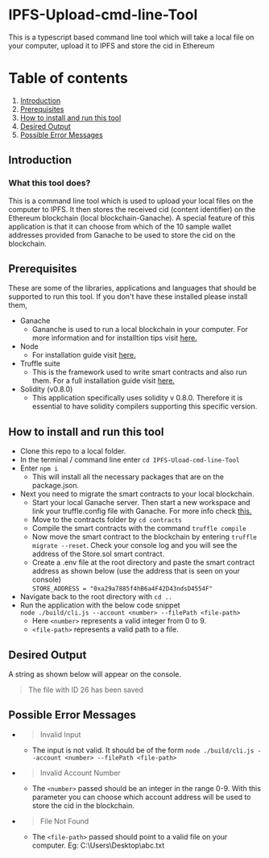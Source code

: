# IPFS-Upload-cmd-line-Tool
This is a typescript based command line tool which will take a local file on your computer, upload it to IPFS and store the cid in Ethereum
# Table of contents
1. [Introduction](#introduction)
2. [Prerequisites](#prerequisites)
3. [How to install and run this tool](#how-to)
4. [Desired Output](#output)
5. [ Possible Error Messages ](#errors)

## Introduction <a name="introduction"></a>

### What this tool does?

This is a command line tool which is used to upload your local files on the computer to IPFS. It then stores the received cid (content identifier) on the Ethereum blockchain (local blockchain-Ganache). A special feature of this application is that it can choose from which of the 10 sample wallet addresses provided from Ganache to be used to store the cid on the blockchain.

## Prerequisites <a name="prerequisites"></a>
These are some of the libraries, applications and languages that should be supported to run this tool. If you don't have these installed please install them,
- Ganache
  - Gananche is used to run a local blockchain in your computer. For more information and for installtion tips visit [here.](https://trufflesuite.com/ganache/)
- Node
  - For installation guide visit [here.](https://nodejs.org/en/)
- Truffle suite
  - This is the framework used to write smart contracts and also run them. For a full installation guide visit [here.](https://trufflesuite.com/) 
- Solidity (v0.8.0)
  - This application specifically uses solidity v 0.8.0. Therefore it is essential to have solidity compilers supporting this specific version.

## How to install and run this tool <a name="how-to"></a>

- Clone this repo to a local folder.
- In the terminal / command line enter `cd IPFS-Uload-cmd-line-Tool`
- Enter  `npm i`
    - This will install all the necessary packages that are on the package.json.
- Next you need to migrate the smart contracts to your local blockchain.
    - Start your local Ganache server. Then start a new workspace and link your truffle.config file with Ganache. For more info check [this.](https://trufflesuite.com/docs/ganache/truffle-projects/linking-a-truffle-project.html#:~:text=To%20link%20a%20project%2C%20enter,click%20the%20button%20ADD%20PROJECT%20.)
    - Move to the contracts folder by `cd contracts`
    - Compile the smart contracts with the command `truffle compile`
    - Now move the smart contract to the blockchain by entering `truffle migrate --reset`. Check your console log and you will see the address of the Store.sol smart contract.
    - Create a .env file at the root directory and paste the smart contract address as shown below (use the address that is seen on your console) <br />
       `STORE_ADDRESS = "0xa29a7885f4hB6a4F42D43ndsD4554F"`
- Navigate back to the root directory with `cd ..`
- Run the application with the below code snippet <br /> `node ./build/cli.js --account <number> --filePath <file-path>`
    - Here  `<number>` represents a valid integer from 0 to 9.
    - `<file-path>` represents a valid path to a file.

## Desired Output <a name="output"></a>
A string as shown below will appear on the console.
>The file with ID 26 has been saved

## Possible Error Messages <a name="errors"></a>
- >Invalid Input
    - The input is not valid. It should be of the form `node ./build/cli.js --account <number> --filePath <file-path>`
 - >Invalid Account Number
    - The `<number>` passed should be an integer in the range 0-9. With this parameter you can choose which account address will be used to store the cid in the blockchain.
 - >File Not Found
    - The `<file-path>` passed should point to a valid file on your computer. Eg: C:\Users\Desktop\abc.txt



















